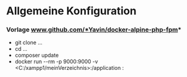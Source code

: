 # Allgemeine Konfiguration
### Vorlage www.github.com/*Yavin/docker-alpine-php-fpm*

+ git clone ...  
+ cd ...  
+ composer update  
+  docker run --rm -p 9000:9000 -v <C:/xampp1/meinVerzeichnis>:/application <imageName>:<tagName>
